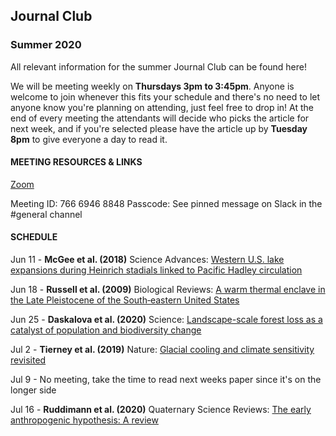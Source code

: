 ## Journal Club
### Summer 2020

All relevant information for the summer Journal Club can be found here! 

We will be meeting weekly on **Thursdays 3pm to 3:45pm**. Anyone is welcome to join whenever this fits your schedule and there's no need to let anyone know you're planning on attending, just feel free to drop in! At the end of every meeting the attendants will decide who picks the article for next week, and if you're selected please have the article up by **Tuesday 8pm** to give everyone a day to read it. 

#### MEETING RESOURCES & LINKS
[Zoom](https://us04web.zoom.us/j/76669468848?pwd=ZVpNamJJamhSaGZNWFVHbFo3Sm5KQT09)

Meeting ID: 766 6946 8848
Passcode: See pinned message on Slack in the #general channel

#### SCHEDULE

Jun 11 - **McGee et al. (2018)** Science Advances: [Western U.S. lake expansions during Heinrich stadials linked to Pacific Hadley circulation](https://advances.sciencemag.org/content/4/11/eaav0118.full)

Jun 18 - **Russell et al. (2009)** Biological Reviews: [A warm thermal enclave in the Late Pleistocene of the South‐eastern United States](https://onlinelibrary.wiley.com/doi/full/10.1111/j.1469-185X.2008.00069.x?casa_token=XtsSaOC5PDUAAAAA%3Au2-U4S9azA9_GNwjJmvNpiPqMsalXzudNz7AJIRKqrc7I3CbJk9oS2qOpmIzpGB9a7hTXK7fTINjEFC9yw)

Jun 25 - **Daskalova et al. (2020)** Science: [Landscape-scale forest loss as a catalyst of population and biodiversity change](https://science.sciencemag.org/content/368/6497/1341/tab-pdf) 

Jul 2 - **Tierney et al. (2019)** Nature: [Glacial cooling and climate sensitivity revisited](https://eartharxiv.org/me5uj/)

Jul 9 - No meeting, take the time to read next weeks paper since it's on the longer side

Jul 16 - **Ruddimann et al. (2020)** Quaternary Science Reviews: [The early anthropogenic hypothesis: A review](https://www.sciencedirect.com/science/article/abs/pii/S0277379120303486)
